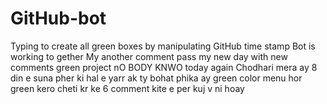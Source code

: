 # GitHub-bot
Typing to create all green boxes by manipulating GitHub time stamp
Bot is working to gether
My another comment pass
my new day with new comments
green project
nO BODY KNWO
today again
Chodhari
mera ay 8 din e suna pher ki hal e
yarr ak ty bohat phika ay green color
menu hor green kero cheti kr ke 
6 comment kite e per kuj v ni hoay 
